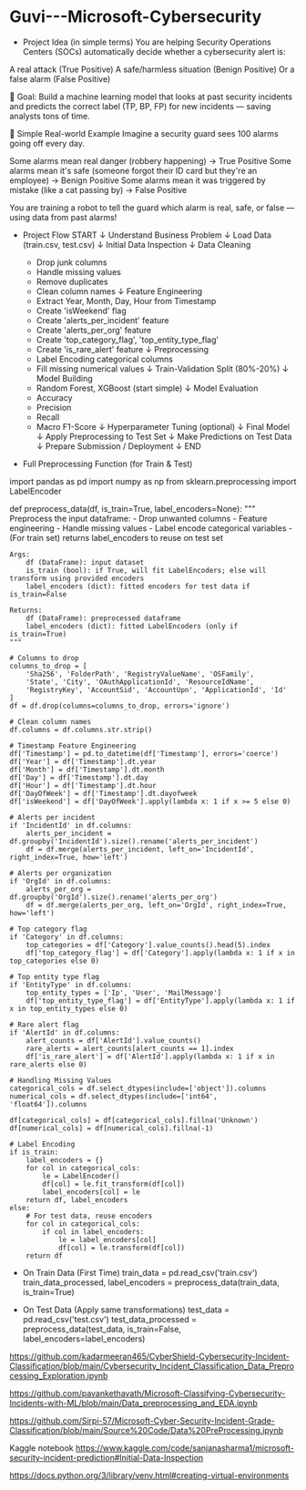 # Guvi---Microsoft-Cybersecurity

- Project Idea (in simple terms)
You are helping Security Operations Centers (SOCs) automatically decide whether a cybersecurity alert is:

A real attack (True Positive)
A safe/harmless situation (Benign Positive)
Or a false alarm (False Positive)

🔵 Goal:
Build a machine learning model that looks at past security incidents and predicts the correct label (TP, BP, FP) for new incidents — saving analysts tons of time.

🧠 Simple Real-world Example
Imagine a security guard sees 100 alarms going off every day.

Some alarms mean real danger (robbery happening) → True Positive
Some alarms mean it's safe (someone forgot their ID card but they're an employee) → Benign Positive
Some alarms mean it was triggered by mistake (like a cat passing by) → False Positive

You are training a robot to tell the guard which alarm is real, safe, or false — using data from past alarms!

- Project Flow
START
  ↓
Understand Business Problem
  ↓
Load Data (train.csv, test.csv)
  ↓
Initial Data Inspection
  ↓
Data Cleaning
   - Drop junk columns
   - Handle missing values
   - Remove duplicates
   - Clean column names
  ↓
Feature Engineering
   - Extract Year, Month, Day, Hour from Timestamp
   - Create 'isWeekend' flag
   - Create 'alerts_per_incident' feature
   - Create 'alerts_per_org' feature
   - Create 'top_category_flag', 'top_entity_type_flag'
   - Create 'is_rare_alert' feature
  ↓
Preprocessing
   - Label Encoding categorical columns
   - Fill missing numerical values
  ↓
Train-Validation Split (80%-20%)
  ↓
Model Building
   - Random Forest, XGBoost (start simple)
  ↓
Model Evaluation
   - Accuracy
   - Precision
   - Recall
   - Macro F1-Score
  ↓
Hyperparameter Tuning (optional)
  ↓
Final Model
  ↓
Apply Preprocessing to Test Set
  ↓
Make Predictions on Test Data
  ↓
Prepare Submission / Deployment
  ↓
END


- Full Preprocessing Function (for Train & Test)

import pandas as pd
import numpy as np
from sklearn.preprocessing import LabelEncoder

def preprocess_data(df, is_train=True, label_encoders=None):
    """
    Preprocess the input dataframe:
    - Drop unwanted columns
    - Feature engineering
    - Handle missing values
    - Label encode categorical variables
    - (For train set) returns label_encoders to reuse on test set
    
    Args:
        df (DataFrame): input dataset
        is_train (bool): if True, will fit LabelEncoders; else will transform using provided encoders
        label_encoders (dict): fitted encoders for test data if is_train=False

    Returns:
        df (DataFrame): preprocessed dataframe
        label_encoders (dict): fitted LabelEncoders (only if is_train=True)
    """

    # Columns to drop
    columns_to_drop = [
        'Sha256', 'FolderPath', 'RegistryValueName', 'OSFamily',
        'State', 'City', 'OAuthApplicationId', 'ResourceIdName',
        'RegistryKey', 'AccountSid', 'AccountUpn', 'ApplicationId', 'Id'
    ]
    df = df.drop(columns=columns_to_drop, errors='ignore')

    # Clean column names
    df.columns = df.columns.str.strip()

    # Timestamp Feature Engineering
    df['Timestamp'] = pd.to_datetime(df['Timestamp'], errors='coerce')
    df['Year'] = df['Timestamp'].dt.year
    df['Month'] = df['Timestamp'].dt.month
    df['Day'] = df['Timestamp'].dt.day
    df['Hour'] = df['Timestamp'].dt.hour
    df['DayOfWeek'] = df['Timestamp'].dt.dayofweek
    df['isWeekend'] = df['DayOfWeek'].apply(lambda x: 1 if x >= 5 else 0)

    # Alerts per incident
    if 'IncidentId' in df.columns:
        alerts_per_incident = df.groupby('IncidentId').size().rename('alerts_per_incident')
        df = df.merge(alerts_per_incident, left_on='IncidentId', right_index=True, how='left')

    # Alerts per organization
    if 'OrgId' in df.columns:
        alerts_per_org = df.groupby('OrgId').size().rename('alerts_per_org')
        df = df.merge(alerts_per_org, left_on='OrgId', right_index=True, how='left')

    # Top category flag
    if 'Category' in df.columns:
        top_categories = df['Category'].value_counts().head(5).index
        df['top_category_flag'] = df['Category'].apply(lambda x: 1 if x in top_categories else 0)

    # Top entity type flag
    if 'EntityType' in df.columns:
        top_entity_types = ['Ip', 'User', 'MailMessage']
        df['top_entity_type_flag'] = df['EntityType'].apply(lambda x: 1 if x in top_entity_types else 0)

    # Rare alert flag
    if 'AlertId' in df.columns:
        alert_counts = df['AlertId'].value_counts()
        rare_alerts = alert_counts[alert_counts == 1].index
        df['is_rare_alert'] = df['AlertId'].apply(lambda x: 1 if x in rare_alerts else 0)

    # Handling Missing Values
    categorical_cols = df.select_dtypes(include=['object']).columns
    numerical_cols = df.select_dtypes(include=['int64', 'float64']).columns

    df[categorical_cols] = df[categorical_cols].fillna('Unknown')
    df[numerical_cols] = df[numerical_cols].fillna(-1)

    # Label Encoding
    if is_train:
        label_encoders = {}
        for col in categorical_cols:
            le = LabelEncoder()
            df[col] = le.fit_transform(df[col])
            label_encoders[col] = le
        return df, label_encoders
    else:
        # For test data, reuse encoders
        for col in categorical_cols:
            if col in label_encoders:
                le = label_encoders[col]
                df[col] = le.transform(df[col])
        return df


- On Train Data (First Time)
train_data = pd.read_csv('train.csv')
train_data_processed, label_encoders = preprocess_data(train_data, is_train=True)

- On Test Data (Apply same transformations)
test_data = pd.read_csv('test.csv')
test_data_processed = preprocess_data(test_data, is_train=False, label_encoders=label_encoders)


https://github.com/kadarmeeran465/CyberShield-Cybersecurity-Incident-Classification/blob/main/Cybersecurity_Incident_Classification_Data_Preprocessing_Exploration.ipynb

https://github.com/pavankethavath/Microsoft-Classifying-Cybersecurity-Incidents-with-ML/blob/main/Data_preprocessing_and_EDA.ipynb

https://github.com/Sirpi-57/Microsoft-Cyber-Security-Incident-Grade-Classification/blob/main/Source%20Code/Data%20PreProcessing.ipynb


Kaggle notebook
https://www.kaggle.com/code/sanjanasharma1/microsoft-security-incident-prediction#Initial-Data-Inspection

https://docs.python.org/3/library/venv.html#creating-virtual-environments   


